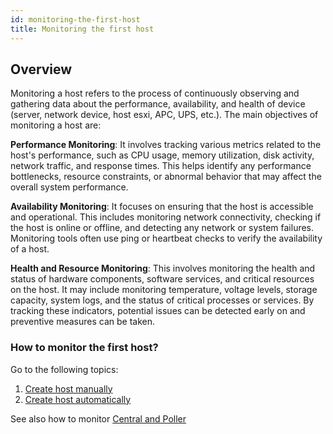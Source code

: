 ```yaml
---
id: monitoring-the-first-host
title: Monitoring the first host
---
```


## Overview

Monitoring a host refers to the process of continuously observing and gathering data about the performance, availability, and health of device (server, network device, host esxi, APC, UPS, etc.). The main objectives of monitoring a host are:

**Performance Monitoring**: It involves tracking various metrics related to the host's performance, such as CPU usage, memory utilization, disk activity, network traffic, and response times. This helps identify any performance bottlenecks, resource constraints, or abnormal behavior that may affect the overall system performance.

**Availability Monitoring**: It focuses on ensuring that the host is accessible and operational. This includes monitoring network connectivity, checking if the host is online or offline, and detecting any network or system failures. Monitoring tools often use ping or heartbeat checks to verify the availability of a host.

**Health and Resource Monitoring**: This involves monitoring the health and status of hardware components, software services, and critical resources on the host. It may include monitoring temperature, voltage levels, storage capacity, system logs, and the status of critical processes or services. By tracking these indicators, potential issues can be detected early on and preventive measures can be taken.

### How to monitor the first host?

Go to the following topics:

1. [Create host manually](../../monitoring-resources/monitoring-hosts/create-host-manually.md)
2. [Create host automatically](../../monitoring-resources/monitoring-hosts/create-host-automatically.md)

See also how to monitor [Central and Poller](monitoring-central-poller.md)